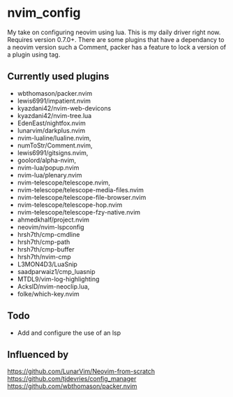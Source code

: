 # nvim_config
My take on configuring neovim using lua. This is my daily driver right now.
Requires version 0.7.0+. There are some plugins that have a dependancy to a neovim version
such a Comment, packer has a feature to lock a version of a plugin using tag.

## Currently used plugins  
 * wbthomason/packer.nvim
 * lewis6991/impatient.nvim
 * kyazdani42/nvim-web-devicons
 * kyazdani42/nvim-tree.lua
 * EdenEast/nightfox.nvim                                
 * lunarvim/darkplus.nvim
 * nvim-lualine/lualine.nvim,
 * numToStr/Comment.nvim,
 * lewis6991/gitsigns.nvim,
 * goolord/alpha-nvim,
 * nvim-lua/popup.nvim
 * nvim-lua/plenary.nvim
 * nvim-telescope/telescope.nvim,
 * nvim-telescope/telescope-media-files.nvim 
 * nvim-telescope/telescope-file-browser.nvim
 * nvim-telescope/telescope-hop.nvim
 * nvim-telescope/telescope-fzy-native.nvim
 * ahmedkhalf/project.nvim    
 * neovim/nvim-lspconfig
 * hrsh7th/cmp-cmdline
 * hrsh7th/cmp-path
 * hrsh7th/cmp-buffer
 * hrsh7th/nvim-cmp
 * L3MON4D3/LuaSnip
 * saadparwaiz1/cmp_luasnip
 * MTDL9/vim-log-highlighting
 * AckslD/nvim-neoclip.lua,
 * folke/which-key.nvim

## Todo
* Add and configure the use of an lsp 


## Influenced by
https://github.com/LunarVim/Neovim-from-scratch  
https://github.com/tjdevries/config_manager  
https://github.com/wbthomason/packer.nvim
